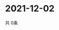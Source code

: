 # 2021-12-02
  共 0条

  <!-- BEGIN -->
  <!-- 最后更新时间Thu Dec 02 2021 05:03:49 GMT+0000 (Coordinated Universal Time) -->
  
  <!-- END -->
  
  